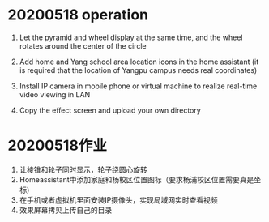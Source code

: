 # 20200518 operation

1. Let the pyramid and wheel display at the same time, and the wheel rotates around the center of the circle

2. Add home and Yang school area location icons in the home assistant (it is required that the location of Yangpu campus needs real coordinates)

3. Install IP camera in mobile phone or virtual machine to realize real-time video viewing in LAN

4. Copy the effect screen and upload your own directory

# 20200518作业  
1. 让棱锥和轮子同时显示，轮子绕圆心旋转   
2. Homeassistant中添加家庭和杨校区位置图标（要求杨浦校区位置需要真是坐标)
3. 在手机或者虚拟机里面安装IP摄像头，实现局域网实时查看视频
4. 效果屏幕拷贝上传自己的目录
